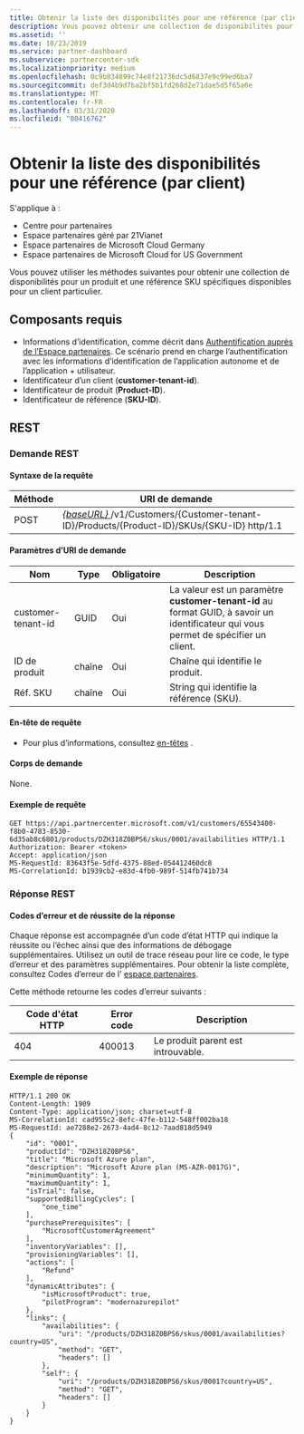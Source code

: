 ```yaml
---
title: Obtenir la liste des disponibilités pour une référence (par client)
description: Vous pouvez obtenir une collection de disponibilités pour un produit et une référence SKU spécifiés par le client à l’aide des identificateurs du client, du produit et de la référence SKU.
ms.assetid: ''
ms.date: 10/23/2019
ms.service: partner-dashboard
ms.subservice: partnercenter-sdk
ms.localizationpriority: medium
ms.openlocfilehash: 0c9b834899c74e8f21736dc5d6837e9c99ed6ba7
ms.sourcegitcommit: def3d4b9d7ba2bf5b1fd268d2e71dae5d5f65a6e
ms.translationtype: MT
ms.contentlocale: fr-FR
ms.lasthandoff: 03/31/2020
ms.locfileid: "80416762"
---
```

# <a name="get-a-list-of-availabilities-for-a-sku-by-customer"></a>Obtenir la liste des disponibilités pour une référence (par client)

S'applique à :

- Centre pour partenaires
- Espace partenaires géré par 21Vianet
- Espace partenaires de Microsoft Cloud Germany
- Espace partenaires de Microsoft Cloud for US Government

Vous pouvez utiliser les méthodes suivantes pour obtenir une collection de disponibilités pour un produit et une référence SKU spécifiques disponibles pour un client particulier.

## <a name="prerequisites"></a>Composants requis

- Informations d’identification, comme décrit dans [Authentification auprès de l’Espace partenaires](partner-center-authentication.md). Ce scénario prend en charge l’authentification avec les informations d’identification de l’application autonome et de l’application + utilisateur.
- Identificateur d’un client (**customer-tenant-id**).
- Identificateur de produit (**Product-ID**).
- Identificateur de référence (**SKU-ID**).

## <a name="rest"></a>REST

### <a name="rest-request"></a>Demande REST

#### <a name="request-syntax"></a>Syntaxe de la requête

| Méthode | URI de demande                                                                                                                 |
|--------|-----------------------------------------------------------------------------------------------------------------------------|
| POST   | [ *\{baseURL\}* ](partner-center-rest-urls.md)/v1/Customers/{Customer-tenant-ID}/Products/{Product-ID}/SKUs/{SKU-ID} http/1.1 |

#### <a name="request-uri-parameters"></a>Paramètres d’URI de demande

| Nom               | Type | Obligatoire | Description                                                                                 |
|--------------------|------|----------|---------------------------------------------------------------------------------------------|
| customer-tenant-id | GUID | Oui | La valeur est un paramètre **customer-tenant-id** au format GUID, à savoir un identificateur qui vous permet de spécifier un client. |
| ID de produit | chaîne | Oui | Chaîne qui identifie le produit. |
| Réf. SKU | chaîne | Oui | String qui identifie la référence (SKU). |

#### <a name="request-header"></a>En-tête de requête

- Pour plus d’informations, consultez [en-têtes](headers.md) .

#### <a name="request-body"></a>Corps de demande

None.

#### <a name="request-example"></a>Exemple de requête

```http
GET https://api.partnercenter.microsoft.com/v1/customers/65543400-f8b0-4783-8530-6d35ab8c6801/products/DZH318Z0BPS6/skus/0001/availabilities HTTP/1.1
Authorization: Bearer <token>
Accept: application/json
MS-RequestId: 83643f5e-5dfd-4375-88ed-054412460dc8
MS-CorrelationId: b1939cb2-e83d-4fb0-989f-514fb741b734
```

### <a name="rest-response"></a>Réponse REST

#### <a name="response-success-and-error-codes"></a>Codes d’erreur et de réussite de la réponse

Chaque réponse est accompagnée d’un code d’état HTTP qui indique la réussite ou l’échec ainsi que des informations de débogage supplémentaires. Utilisez un outil de trace réseau pour lire ce code, le type d’erreur et des paramètres supplémentaires. Pour obtenir la liste complète, consultez Codes d’erreur de l' [espace partenaires](error-codes.md).

Cette méthode retourne les codes d’erreur suivants :

| Code d'état HTTP | Error code | Description |
|------------------|------------|-------------|
| 404 | 400013 | Le produit parent est introuvable. |

#### <a name="response-example"></a>Exemple de réponse

```http
HTTP/1.1 200 OK
Content-Length: 1909
Content-Type: application/json; charset=utf-8
MS-CorrelationId: cad955c2-8efc-47fe-b112-548ff002ba18
MS-RequestId: ae7288e2-2673-4ad4-8c12-7aad818d5949
{
    "id": "0001",
    "productId": "DZH318Z0BPS6",
    "title": "Microsoft Azure plan",
    "description": "Microsoft Azure plan (MS-AZR-0017G)",
    "minimumQuantity": 1,
    "maximumQuantity": 1,
    "isTrial": false,
    "supportedBillingCycles": [
        "one_time"
    ],
    "purchasePrerequisites": [
        "MicrosoftCustomerAgreement"
    ],
    "inventoryVariables": [],
    "provisioningVariables": [],
    "actions": [
        "Refund"
    ],
    "dynamicAttributes": {
        "isMicrosoftProduct": true,
        "pilotProgram": "modernazurepilot"
    },
    "links": {
        "availabilities": {
            "uri": "/products/DZH318Z0BPS6/skus/0001/availabilities?country=US",
            "method": "GET",
            "headers": []
        },
        "self": {
            "uri": "/products/DZH318Z0BPS6/skus/0001?country=US",
            "method": "GET",
            "headers": []
        }
    }
}
```
